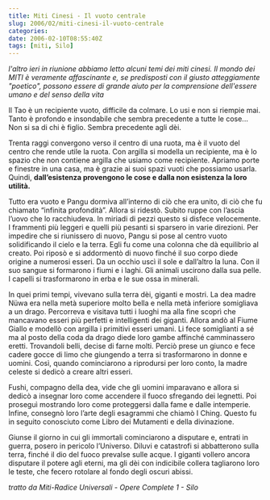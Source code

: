 ```yaml
---
title: Miti Cinesi - Il vuoto centrale
slug: 2006/02/miti-cinesi-il-vuoto-centrale
categories:
date: 2006-02-10T08:55:40Z
tags: [miti, Silo]
---
```


_l'altro ieri in riunione abbiamo letto alcuni temi dei miti cinesi. Il mondo dei MITI è veramente affascinante e, se predisposti con il giusto atteggiamente "poetico", possono essere di grande aiuto per la comprensione dell'essere umano e del senso della vita_

Il Tao è un recipiente vuoto, difficile da colmare. Lo usi e non si riempie mai. Tanto è profondo e insondabile che sembra precedente a tutte le cose... Non si sa di chi è figlio. Sembra precedente agli dèi.
  
Trenta raggi convergono verso il centro di una ruota, ma è il vuoto del centro che rende utile la ruota. Con argilla si modella un recipiente, ma è lo spazio che non contiene argilla che usiamo come recipiente. Apriamo porte e finestre in una casa, ma è grazie ai suoi spazi vuoti che possiamo usarla. Quindi, **dall’esistenza provengono le cose e dalla non esistenza la loro utilità.**

Tutto era vuoto e Pangu dormiva all’interno di ciò che era unito, di ciò che fu chiamato “infinita profondità”. Allora si ridestò. Subito ruppe con l’ascia l’uovo che lo racchiudeva. In miriadi di pezzi questo si disfece velocemente. I frammenti più leggeri e quelli più pesanti si sparsero in varie direzioni. Per impedire che si riunissero di nuovo, Pangu si pose al centro vuoto solidificando il cielo e la terra. Egli fu come una colonna che dà equilibrio al creato. Poi riposò e si addormentò di nuovo finché il suo corpo diede origine a numerosi esseri. Da un occhio uscì il sole e dall’altro la luna. Con il suo sangue si formarono i fiumi e i laghi. Gli animali uscirono dalla sua pelle. I capelli si trasformarono in erba e le sue ossa in minerali.

In quei primi tempi, vivevano sulla terra dèi, giganti e mostri. La dea madre Nüwa era nella metà superiore molto bella e nella metà inferiore somigliava a un drago. Percorreva e visitava tutti i luoghi ma alla fine scoprì che mancavano esseri più perfetti e intelligenti dei giganti. Allora andò al Fiume Giallo e modellò con argilla i primitivi esseri umani. Li fece somiglianti a sé ma al posto della coda da drago diede loro gambe affinché camminassero eretti. Trovandoli belli, decise di farne molti. Perciò prese un giunco e fece cadere gocce di limo che giungendo a terra si trasformarono in donne e uomini. Così, quando cominciarono a riprodursi per loro conto, la madre celeste si dedicò a creare altri esseri.

Fushi, compagno della dea, vide che gli uomini imparavano e allora si dedicò a insegnar loro come accendere il fuoco sfregando dei legnetti. Poi proseguì mostrando loro come proteggersi dalla fame e dalle intemperie. Infine, consegnò loro l’arte degli esagrammi che chiamò I Ching. Questo fu in seguito conosciuto come Libro dei Mutamenti e della divinazione.
  
Giunse il giorno in cui gli immortali cominciarono a disputare e, entrati in guerra, posero in pericolo l’Universo. Diluvi e catastrofi si abbatterono sulla terra, finché il dio del fuoco prevalse sulle acque. I giganti vollero ancora disputare il potere agli eterni, ma gli dèi con indicibile collera tagliarono loro le teste, che fecero rotolare al fondo degli oscuri abissi.

_tratto da Miti-Radice Universali - Opere Complete 1 - Silo_

